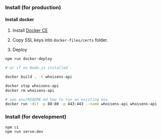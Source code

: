 ### Install (for production)

#### Install docker

1. Install [Docker CE](https://docs.docker.com/install/linux/docker-ce/ubuntu/#install-docker-ce)

2. Copy SSL keys into `docker-files/certs` folder.

3. Deploy


```bash
npm run docker-deploy

# or if no Node.js installed

docker build . -t whoisens-api

docker stop whoisens-api
docker rm whoisens-api

# see env/README.md how to run on existing env
docker run -dit -p 80:80 -p 443:443 --name whoisens-api whoisens-api
```


### Install (for development)

```bash
npm ci
npm run serve:dev
```
